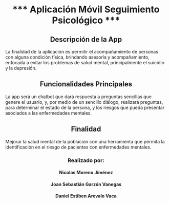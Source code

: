 <body>
  <center>
    <h1 align = "center">*** Aplicación Móvil Seguimiento Psicológico ***</h1>
      <h2 align = "center">Descripción de la App</h2>
        <div align = "left">La finalidad de la aplicación es permitir el acompañamiento de personas con alguna condición física, brindando asesoría y acompañamiento, enfocada a evitar los problemas de salud mental,           principalmente el suicidio y la depresión.</div> 
        <h2 align = "center">Funcionalidades Principales</h2>
        <div align = "left">La app será un chatbot que dará respuesta a preguntas sencillas que genere el usuario, y, por medio de un sencillo diálogo, realizará preguntas, para determinar el estado de la persona, y los riesgos que pueda presentar asociados a las enfermedades mentales.</div>
        <h2 align = "center">Finalidad</h2>
        <div align = "left">Mejorar la salud mental de la población con una herramienta que permita la identificación en el riesgo de pacientes con enfermedades mentales.</div>
        <h3>Realizado por:</h3>
        <h4>Nicolas Moreno Jiménez</h4>
        <h4>Joan Sebastián Garzón Vanegas</h4>
        <h4>Daniel Estiben Arevalo Vaca</h4>
    
  </center>
  </body>


